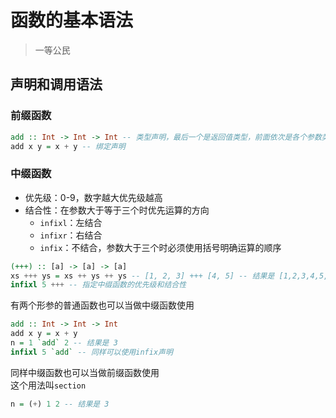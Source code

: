 ---
---

# 函数的基本语法

>一等公民

## 声明和调用语法

### 前缀函数

```haskell
add :: Int -> Int -> Int -- 类型声明，最后一个是返回值类型，前面依次是各个参数类型
add x y = x + y -- 绑定声明
```

### 中缀函数

+ 优先级：0-9，数字越大优先级越高
+ 结合性：在参数大于等于三个时优先运算的方向
  + `infixl`：左结合
  + `infixr`：右结合
  + `infix`：不结合，参数大于三个时必须使用括号明确运算的顺序

```haskell
(+++) :: [a] -> [a] -> [a]
xs +++ ys = xs ++ ys ++ ys -- [1, 2, 3] +++ [4, 5] -- 结果是 [1,2,3,4,5,4,5]
infixl 5 +++ -- 指定中缀函数的优先级和结合性
```

有两个形参的普通函数也可以当做中缀函数使用

```haskell
add :: Int -> Int -> Int
add x y = x + y
n = 1 `add` 2 -- 结果是 3
infixl 5 `add` -- 同样可以使用infix声明
```

同样中缀函数也可以当做前缀函数使用  
这个用法叫`section`

```haskell
n = (+) 1 2 -- 结果是 3
```
